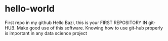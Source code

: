 # hello-world
First repo in my github
Hello Bazi, this is your FIRST REPOSITORY IN git-HUB. Make good use of this software. Knowing how to use git-hub properly is important in any data science project
